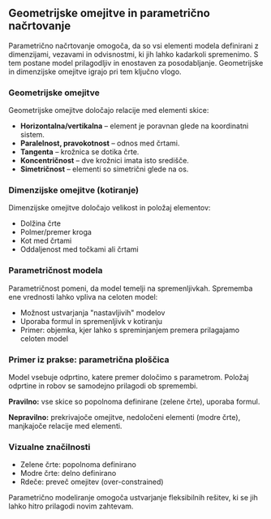 ## Geometrijske omejitve in parametrično načrtovanje

Parametrično načrtovanje omogoča, da so vsi elementi modela definirani z dimenzijami, vezavami in odvisnostmi, ki jih lahko kadarkoli spremenimo. S tem postane model prilagodljiv in enostaven za posodabljanje. Geometrijske in dimenzijske omejitve igrajo pri tem ključno vlogo.

### Geometrijske omejitve

Geometrijske omejitve določajo relacije med elementi skice:

- **Horizontalna/vertikalna** – element je poravnan glede na koordinatni sistem.
- **Paralelnost, pravokotnost** – odnos med črtami.
- **Tangenta** – krožnica se dotika črte.
- **Koncentričnost** – dve krožnici imata isto središče.
- **Simetričnost** – elementi so simetrični glede na os.

### Dimenzijske omejitve (kotiranje)

Dimenzijske omejitve določajo velikost in položaj elementov:

- Dolžina črte
- Polmer/premer kroga
- Kot med črtami
- Oddaljenost med točkami ali črtami

### Parametričnost modela

Parametričnost pomeni, da model temelji na spremenljivkah. Sprememba ene vrednosti lahko vpliva na celoten model:

- Možnost ustvarjanja "nastavljivih" modelov
- Uporaba formul in spremenljivk v kotiranju
- Primer: objemka, kjer lahko s spreminjanjem premera prilagajamo celoten model

### Primer iz prakse: parametrična ploščica

Model vsebuje odprtino, katere premer določimo s parametrom. Položaj odprtine in robov se samodejno prilagodi ob spremembi.

**Pravilno:** vse skice so popolnoma definirane (zelene črte), uporaba formul.

**Nepravilno:** prekrivajoče omejitve, nedoločeni elementi (modre črte), manjkajoče relacije med elementi.

### Vizualne značilnosti

- Zelene črte: popolnoma definirano
- Modre črte: delno definirano
- Rdeče: preveč omejitev (over-constrained)

Parametrično modeliranje omogoča ustvarjanje fleksibilnih rešitev, ki se jih lahko hitro prilagodi novim zahtevam.

